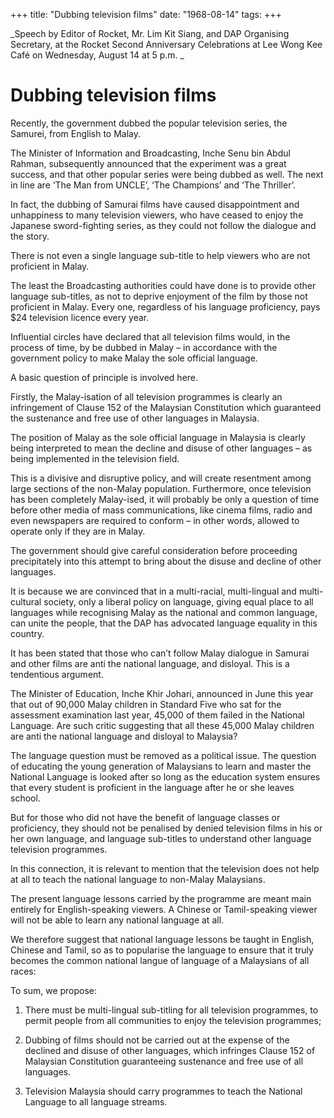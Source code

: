 +++ 
title: "Dubbing television films"
date: "1968-08-14"
tags:
+++

_Speech by Editor of Rocket, Mr. Lim Kit Siang, and DAP Organising Secretary, at the Rocket Second Anniversary Celebrations at Lee Wong Kee Café on Wednesday, August 14 at 5 p.m.
_
# Dubbing television films

Recently, the government dubbed the popular television series, the Samurei, from English to Malay.

The Minister of Information and Broadcasting, Inche Senu bin Abdul Rahman, subsequently announced that the experiment was a great success, and that other popular series were being dubbed as well. The next in line are ‘The Man from UNCLE’, ‘The Champions’ and ‘The Thriller’.</u>

In fact, the dubbing of Samurai films have caused disappointment and unhappiness to many television viewers, who have ceased to enjoy the Japanese sword-fighting series, as they could not follow the dialogue and the story.

There is not even a single language sub-title to help viewers who are not proficient in Malay.

The least the Broadcasting authorities could have done is to provide other language sub-titles, as not to deprive enjoyment of the film by those not proficient in Malay. Every one, regardless of his language proficiency, pays $24 television licence every year.

Influential circles have declared that all television films would, in the process of time, by be dubbed in Malay – in accordance with the government policy to make Malay the sole official language.

A basic question of principle is involved here.

Firstly, the Malay-isation of all television programmes is clearly an infringement of Clause 152 of the Malaysian Constitution which guaranteed the sustenance and free use of other languages in Malaysia.

The position of Malay as the sole official language in Malaysia is clearly being interpreted to mean the decline and disuse of other languages – as being implemented in the television field.

This is a divisive and disruptive policy, and will create resentment among large sections of the non-Malay population. Furthermore, once television has been completely Malay-ised, it will probably be only a question of time before other media of mass communications, like cinema films, radio and even newspapers are required to conform – in other words, allowed to operate only if they are in Malay.

The government should give careful consideration before proceeding precipitately into this attempt to bring about the disuse and decline of other languages.

It is because we are convinced that in a multi-racial, multi-lingual and multi-cultural society, only a liberal policy on language, giving equal place to all languages while recognising Malay as the national and common language, can unite the people, that the DAP has advocated language equality in this country.

It has been stated that those who can’t follow Malay dialogue in Samurai and other films are anti the national language, and disloyal. This is a tendentious argument.

The Minister of Education, Inche Khir Johari, announced in June this year that out of 90,000 Malay children in Standard Five who sat for the assessment examination last year, 45,000 of them failed in the National Language. Are such critic suggesting that all these 45,000 Malay children are anti the national language and disloyal to Malaysia?

The language question must be removed as a political issue. The question of educating the young generation of Malaysians to learn and master the National Language is looked after so long as the education system ensures that every student is proficient in the language after he or she leaves school.

But for those who did not have the benefit of language classes or proficiency, they should not be penalised by denied television films in his or her own language, and language sub-titles to understand other language television programmes.

In this connection, it is relevant to mention that the television does not help at all to teach the national language to non-Malay Malaysians.

The present language lessons carried by the programme are meant main entirely for English-speaking viewers. A Chinese or Tamil-speaking viewer will not be able to learn any national language at all.

We therefore suggest that national language lessons be taught in English, Chinese and Tamil, so as to popularise the language to ensure that it truly becomes the common national langue of language of a Malaysians of all races:

To sum, we propose:

1.	There must be multi-lingual sub-titling for all television programmes, to permit people from all communities to enjoy the television programmes;

2.	Dubbing of films should not be carried out at the expense of the declined and disuse of other languages, which infringes Clause 152 of Malaysian Constitution guaranteeing sustenance and free use of all languages.

3.	Television Malaysia should carry programmes to teach the National Language to all language streams.
 
